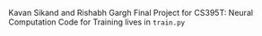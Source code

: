 Kavan Sikand and Rishabh Gargh Final Project for CS395T: Neural Computation
Code for Training lives in `train.py`
